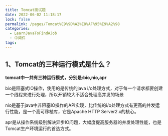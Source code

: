 ```yaml
---
title: Tomcat面试题
date: 2022-06-02 11:18:17
lock: false
permalink: /pages/Tomcat%E9%9D%A2%E8%AF%95%E9%A2%98
categories:
  - LearnJavaToFindAJob
  - 中间件
tags:
---
```

## 1、Tomcat的三种运行模式是什么？

**tomcat中一共有三种运行模式，分别是:bio,nio,apr**

bio是阻塞式IO操作，使用的是传统的java i/o处理方式，对于每一个请求都要创建一个线程来进行处理，所以开销较大不适合处理高并发的场景

nio是基于java中非阻塞IO操作的API实现，比传统的i/o处理方式有更高的并发运行性能，是一个高可移植库，它是Apache HTTP Server2.x的核心。

apr是从操作系统级别解决异步IO问题，大幅度提高服务器的并发处理性能，也是Tomcat生产环境运行的首选方式。